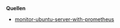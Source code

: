 **Quellen**

* [monitor-ubuntu-server-with-prometheus](https://www.howtoforge.com/tutorial/monitor-ubuntu-server-with-prometheus/)